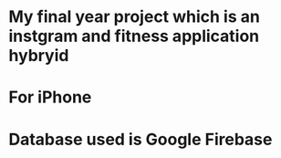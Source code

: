 # My final year project which is an instgram and fitness application hybryid
# For iPhone
# Database used is Google Firebase
